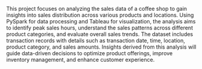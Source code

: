 This project focuses on analyzing the sales data of a coffee shop to gain insights into sales distribution across various products and locations. Using PySpark for data processing and Tableau for visualization, the analysis aims to identify peak sales hours, understand the sales patterns across different product categories, and evaluate overall sales trends. The dataset includes transaction records with details such as transaction date, time, location, product category, and sales amounts. Insights derived from this analysis will guide data-driven decisions to optimize product offerings, improve inventory management, and enhance customer experience.






